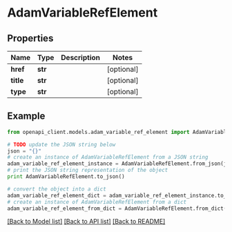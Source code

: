# AdamVariableRefElement


## Properties
Name | Type | Description | Notes
------------ | ------------- | ------------- | -------------
**href** | **str** |  | [optional] 
**title** | **str** |  | [optional] 
**type** | **str** |  | [optional] 

## Example

```python
from openapi_client.models.adam_variable_ref_element import AdamVariableRefElement

# TODO update the JSON string below
json = "{}"
# create an instance of AdamVariableRefElement from a JSON string
adam_variable_ref_element_instance = AdamVariableRefElement.from_json(json)
# print the JSON string representation of the object
print AdamVariableRefElement.to_json()

# convert the object into a dict
adam_variable_ref_element_dict = adam_variable_ref_element_instance.to_dict()
# create an instance of AdamVariableRefElement from a dict
adam_variable_ref_element_from_dict = AdamVariableRefElement.from_dict(adam_variable_ref_element_dict)
```
[[Back to Model list]](../README.md#documentation-for-models) [[Back to API list]](../README.md#documentation-for-api-endpoints) [[Back to README]](../README.md)


